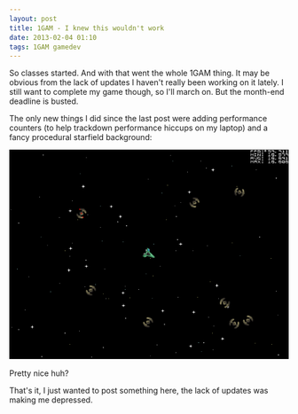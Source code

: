 ```yaml
---
layout: post
title: 1GAM - I knew this wouldn't work
date: 2013-02-04 01:10
tags: 1GAM gamedev
---
```


So classes started. And with that went the whole 1GAM thing. It may be obvious from the lack of updates I haven't really been working on it lately. I still want to complete my game though, so I'll march on. But the month-end deadline is busted.

The only new things I did since the last post were adding performance counters (to help trackdown performance hiccups on my laptop) and a fancy procedural starfield background:

![SpaceCrawler](/images/2013-02-04-SpaceCrawler-shot01.png)

Pretty nice huh?

That's it, I just wanted to post something here, the lack of updates was making me depressed.
